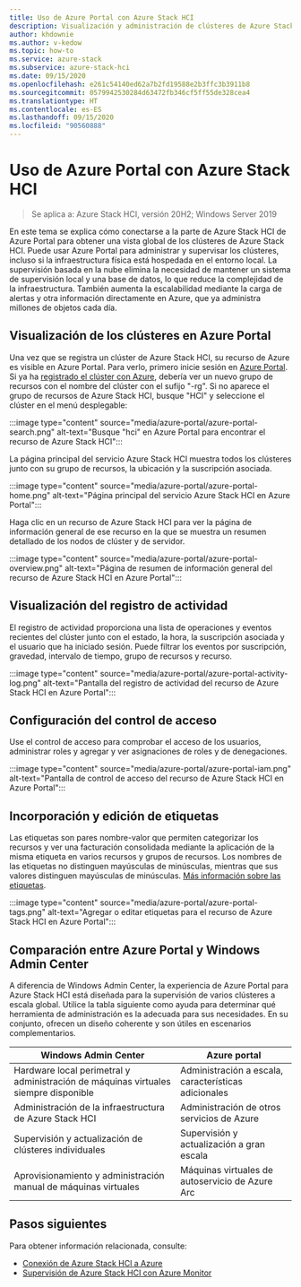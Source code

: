```yaml
---
title: Uso de Azure Portal con Azure Stack HCI
description: Visualización y administración de clústeres de Azure Stack HCI mediante Azure Portal.
author: khdownie
ms.author: v-kedow
ms.topic: how-to
ms.service: azure-stack
ms.subservice: azure-stack-hci
ms.date: 09/15/2020
ms.openlocfilehash: e261c54140ed62a7b2fd19588e2b3ffc3b3911b8
ms.sourcegitcommit: 0579942530284d63472fb346cf5ff55de328cea4
ms.translationtype: HT
ms.contentlocale: es-ES
ms.lasthandoff: 09/15/2020
ms.locfileid: "90560888"
---
```

# <a name="use-the-azure-portal-with-azure-stack-hci"></a>Uso de Azure Portal con Azure Stack HCI

> Se aplica a: Azure Stack HCI, versión 20H2; Windows Server 2019

En este tema se explica cómo conectarse a la parte de Azure Stack HCI de Azure Portal para obtener una vista global de los clústeres de Azure Stack HCI. Puede usar Azure Portal para administrar y supervisar los clústeres, incluso si la infraestructura física está hospedada en el entorno local. La supervisión basada en la nube elimina la necesidad de mantener un sistema de supervisión local y una base de datos, lo que reduce la complejidad de la infraestructura. También aumenta la escalabilidad mediante la carga de alertas y otra información directamente en Azure, que ya administra millones de objetos cada día.

## <a name="view-your-clusters-in-the-azure-portal"></a>Visualización de los clústeres en Azure Portal

Una vez que se registra un clúster de Azure Stack HCI, su recurso de Azure es visible en Azure Portal. Para verlo, primero inicie sesión en [Azure Portal](https://portal.azure.com). Si ya ha [registrado el clúster con Azure](../deploy/register-with-azure.md), debería ver un nuevo grupo de recursos con el nombre del clúster con el sufijo "-rg". Si no aparece el grupo de recursos de Azure Stack HCI, busque "HCI" y seleccione el clúster en el menú desplegable:

:::image type="content" source="media/azure-portal/azure-portal-search.png" alt-text="Busque "hci" en Azure Portal para encontrar el recurso de Azure Stack HCI":::

La página principal del servicio Azure Stack HCI muestra todos los clústeres junto con su grupo de recursos, la ubicación y la suscripción asociada.

:::image type="content" source="media/azure-portal/azure-portal-home.png" alt-text="Página principal del servicio Azure Stack HCI en Azure Portal":::

Haga clic en un recurso de Azure Stack HCI para ver la página de información general de ese recurso en la que se muestra un resumen detallado de los nodos de clúster y de servidor.

:::image type="content" source="media/azure-portal/azure-portal-overview.png" alt-text="Página de resumen de información general del recurso de Azure Stack HCI en Azure Portal":::

## <a name="view-the-activity-log"></a>Visualización del registro de actividad

El registro de actividad proporciona una lista de operaciones y eventos recientes del clúster junto con el estado, la hora, la suscripción asociada y el usuario que ha iniciado sesión. Puede filtrar los eventos por suscripción, gravedad, intervalo de tiempo, grupo de recursos y recurso.

:::image type="content" source="media/azure-portal/azure-portal-activity-log.png" alt-text="Pantalla del registro de actividad del recurso de Azure Stack HCI en Azure Portal":::

## <a name="configure-access-control"></a>Configuración del control de acceso

Use el control de acceso para comprobar el acceso de los usuarios, administrar roles y agregar y ver asignaciones de roles y de denegaciones.

:::image type="content" source="media/azure-portal/azure-portal-iam.png" alt-text="Pantalla de control de acceso del recurso de Azure Stack HCI en Azure Portal":::

## <a name="add-and-edit-tags"></a>Incorporación y edición de etiquetas

Las etiquetas son pares nombre-valor que permiten categorizar los recursos y ver una facturación consolidada mediante la aplicación de la misma etiqueta en varios recursos y grupos de recursos. Los nombres de las etiquetas no distinguen mayúsculas de minúsculas, mientras que sus valores distinguen mayúsculas de minúsculas. [Más información sobre las etiquetas](/azure/azure-resource-manager/management/tag-resources).

:::image type="content" source="media/azure-portal/azure-portal-tags.png" alt-text="Agregar o editar etiquetas para el recurso de Azure Stack HCI en Azure Portal":::

## <a name="compare-azure-portal-and-windows-admin-center"></a>Comparación entre Azure Portal y Windows Admin Center

A diferencia de Windows Admin Center, la experiencia de Azure Portal para Azure Stack HCI está diseñada para la supervisión de varios clústeres a escala global. Utilice la tabla siguiente como ayuda para determinar qué herramienta de administración es la adecuada para sus necesidades. En su conjunto, ofrecen un diseño coherente y son útiles en escenarios complementarios.

| Windows Admin Center | Azure portal |
| --------------- | --------------- |
| Hardware local perimetral y administración de máquinas virtuales siempre disponible | Administración a escala, características adicionales |
| Administración de la infraestructura de Azure Stack HCI | Administración de otros servicios de Azure |
| Supervisión y actualización de clústeres individuales | Supervisión y actualización a gran escala |
| Aprovisionamiento y administración manual de máquinas virtuales | Máquinas virtuales de autoservicio de Azure Arc |

## <a name="next-steps"></a>Pasos siguientes

Para obtener información relacionada, consulte:

- [Conexión de Azure Stack HCl a Azure](../deploy/register-with-azure.md)
- [Supervisión de Azure Stack HCI con Azure Monitor](azure-monitor.md)

